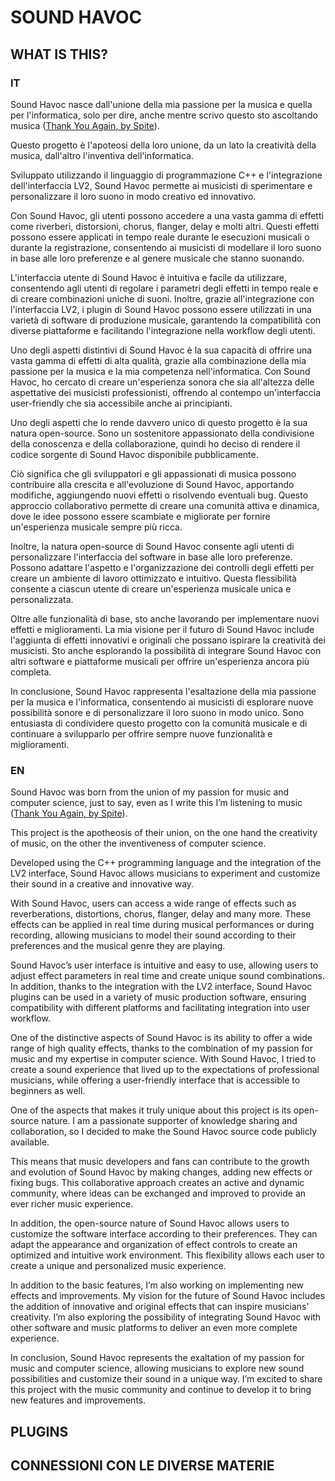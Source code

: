# SOUND HAVOC

## WHAT IS THIS?

### IT

Sound Havoc nasce dall'unione della mia passione per la musica e  quella per l'informatica, solo per dire, anche mentre scrivo questo sto ascoltando musica ([Thank You Again,  by Spite](https://open.spotify.com/intl-it/track/1gdNdUdDmVpwVV2c6LgOIW?si=58dc6dcdf33d47e1)).

Questo progetto è l'apoteosi della loro unione, da un lato la creatività della musica, dall'altro l'inventiva dell'informatica.

Sviluppato utilizzando il linguaggio di programmazione C++ e l'integrazione dell'interfaccia LV2, Sound Havoc permette ai musicisti di sperimentare e personalizzare il loro suono in modo creativo ed innovativo.

Con Sound Havoc, gli utenti possono accedere a una vasta gamma di effetti come riverberi, distorsioni, chorus, flanger, delay e molti altri. Questi effetti possono essere applicati in tempo reale durante le esecuzioni musicali o durante la registrazione, consentendo ai musicisti di modellare il loro suono in base alle loro preferenze e al genere musicale che stanno suonando.

L'interfaccia utente di Sound Havoc è intuitiva e facile da utilizzare, consentendo agli utenti di regolare i parametri degli effetti in tempo reale e di creare combinazioni uniche di suoni. Inoltre, grazie all'integrazione con l'interfaccia LV2, i plugin di Sound Havoc possono essere utilizzati in una varietà di software di produzione musicale, garantendo la compatibilità con diverse piattaforme e facilitando l'integrazione nella workflow degli utenti.

Uno degli aspetti distintivi di Sound Havoc è la sua capacità di offrire una vasta gamma di effetti di alta qualità, grazie alla combinazione della mia passione per la musica e la mia competenza nell'informatica. Con Sound Havoc, ho cercato di creare un'esperienza sonora che sia all'altezza delle aspettative dei musicisti professionisti, offrendo al contempo un'interfaccia user-friendly che sia accessibile anche ai principianti.

Uno degli aspetti che lo rende davvero unico di questo progetto è la sua natura open-source. Sono un sostenitore appassionato della condivisione della conoscenza e della collaborazione, quindi ho deciso di rendere il codice sorgente di Sound Havoc disponibile pubblicamente.

Ciò significa che gli sviluppatori e gli appassionati di musica possono contribuire alla crescita e all'evoluzione di Sound Havoc, apportando modifiche, aggiungendo nuovi effetti o risolvendo eventuali bug. Questo approccio collaborativo permette di creare una comunità attiva e dinamica, dove le idee possono essere scambiate e migliorate per fornire un'esperienza musicale sempre più ricca.

Inoltre, la natura open-source di Sound Havoc consente agli utenti di personalizzare l'interfaccia del software in base alle loro preferenze. Possono adattare l'aspetto e l'organizzazione dei controlli degli effetti per creare un ambiente di lavoro ottimizzato e intuitivo. Questa flessibilità consente a ciascun utente di creare un'esperienza musicale unica e personalizzata.

Oltre alle funzionalità di base, sto anche lavorando per implementare nuovi effetti e miglioramenti. La mia visione per il futuro di Sound Havoc include l'aggiunta di effetti innovativi e originali che possano ispirare la creatività dei musicisti. Sto anche esplorando la possibilità di integrare Sound Havoc con altri software e piattaforme musicali per offrire un'esperienza ancora più completa.

In conclusione, Sound Havoc rappresenta l'esaltazione della mia passione per la musica e l'informatica, consentendo ai musicisti di esplorare nuove possibilità sonore e di personalizzare il loro suono in modo unico. Sono entusiasta di condividere questo progetto con la comunità musicale e di continuare a svilupparlo per offrire sempre nuove funzionalità e miglioramenti.

### EN

Sound Havoc was born from the union of my passion for music and computer science, just to say, even as I write this I’m listening to music ([Thank You Again, by Spite](https///open.spotify.com/intl-it/track/1gdNdUdDmVpwV2c6LgOW?si=58dc6df33d47e1)).

This project is the apotheosis of their union, on the one hand the creativity of music, on the other the inventiveness of computer science.

Developed using the C++ programming language and the integration of the LV2 interface, Sound Havoc allows musicians to experiment and customize their sound in a creative and innovative way.

With Sound Havoc, users can access a wide range of effects such as reverberations, distortions, chorus, flanger, delay and many more. These effects can be applied in real time during musical performances or during recording, allowing musicians to model their sound according to their preferences and the musical genre they are playing.

Sound Havoc’s user interface is intuitive and easy to use, allowing users to adjust effect parameters in real time and create unique sound combinations. In addition, thanks to the integration with the LV2 interface, Sound Havoc plugins can be used in a variety of music production software, ensuring compatibility with different platforms and facilitating integration into user workflow.

One of the distinctive aspects of Sound Havoc is its ability to offer a wide range of high quality effects, thanks to the combination of my passion for music and my expertise in computer science. With Sound Havoc, I tried to create a sound experience that lived up to the expectations of professional musicians, while offering a user-friendly interface that is accessible to beginners as well.

One of the aspects that makes it truly unique about this project is its open-source nature. I am a passionate supporter of knowledge sharing and collaboration, so I decided to make the Sound Havoc source code publicly available.

This means that music developers and fans can contribute to the growth and evolution of Sound Havoc by making changes, adding new effects or fixing bugs. This collaborative approach creates an active and dynamic community, where ideas can be exchanged and improved to provide an ever richer music experience.

In addition, the open-source nature of Sound Havoc allows users to customize the software interface according to their preferences. They can adapt the appearance and organization of effect controls to create an optimized and intuitive work environment. This flexibility allows each user to create a unique and personalized music experience.

In addition to the basic features, I’m also working on implementing new effects and improvements. My vision for the future of Sound Havoc includes the addition of innovative and original effects that can inspire musicians' creativity. I’m also exploring the possibility of integrating Sound Havoc with other software and music platforms to deliver an even more complete experience.

In conclusion, Sound Havoc represents the exaltation of my passion for music and computer science, allowing musicians to explore new sound possibilities and customize their sound in a unique way. I’m excited to share this project with the music community and continue to develop it to bring new features and improvements.

## PLUGINS

## CONNESSIONI CON LE DIVERSE MATERIE
